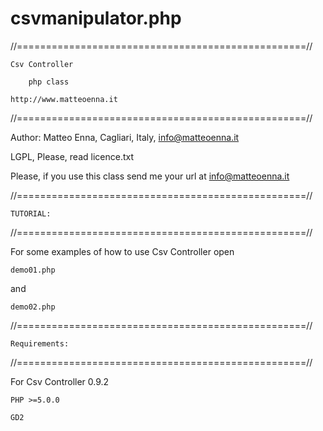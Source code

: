 # csvmanipulator.php


//==================================================//

	Csv Controller
	
		php class
		
	http://www.matteoenna.it
	
//==================================================//


Author: Matteo Enna, Cagliari, Italy, info@matteoenna.it


LGPL, Please, read licence.txt


Please, if you use this class send me your url at info@matteoenna.it




//==================================================//

	TUTORIAL:
	
//==================================================//

For some examples of how to use Csv Controller open

	demo01.php
	
and

	demo02.php
	




//==================================================//

	Requirements:
	
//==================================================//

  For Csv Controller 0.9.2
  
    PHP >=5.0.0
    
    GD2
    
